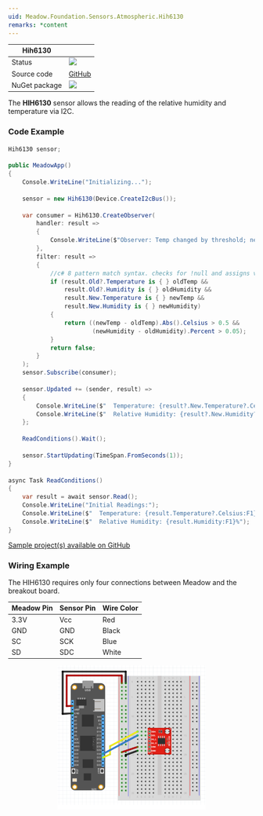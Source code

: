 ```yaml
---
uid: Meadow.Foundation.Sensors.Atmospheric.Hih6130
remarks: *content
---
```


| Hih6130 | |
|--------|--------|
| Status | <img src="https://img.shields.io/badge/Working-brightgreen" style="width: auto; height: -webkit-fill-available;" /> |
| Source code | [GitHub](https://github.com/WildernessLabs/Meadow.Foundation/tree/master/Source/Meadow.Foundation.Peripherals/Sensors.Atmospheric.Hih6130) |
| NuGet package | <a href="https://www.nuget.org/packages/Meadow.Foundation.Sensors.Atmospheric.Hih6130/" target="_blank"><img src="https://img.shields.io/nuget/v/Meadow.Foundation.Sensors.Atmospheric.Hih6130.svg?label=Meadow.Foundation.Sensors.Atmospheric.Hih6130" /></a> |

The **HIH6130** sensor allows the reading of the relative humidity and temperature via I2C.

### Code Example

```csharp
Hih6130 sensor;

public MeadowApp()
{
    Console.WriteLine("Initializing...");

    sensor = new Hih6130(Device.CreateI2cBus());

    var consumer = Hih6130.CreateObserver(
        handler: result => 
        {
            Console.WriteLine($"Observer: Temp changed by threshold; new temp: {result.New.Temperature?.Celsius:N2}C, old: {result.Old?.Temperature?.Celsius:N2}C");
        },
        filter: result =>
        {
            //c# 8 pattern match syntax. checks for !null and assigns var.
            if (result.Old?.Temperature is { } oldTemp &&
                result.Old?.Humidity is { } oldHumidity &&
                result.New.Temperature is { } newTemp &&
                result.New.Humidity is { } newHumidity)
            {
                return ((newTemp - oldTemp).Abs().Celsius > 0.5 &&
                        (newHumidity - oldHumidity).Percent > 0.05);
            }
            return false;
        }
    );
    sensor.Subscribe(consumer);

    sensor.Updated += (sender, result) => 
    {
        Console.WriteLine($"  Temperature: {result?.New.Temperature?.Celsius:F1}°C");
        Console.WriteLine($"  Relative Humidity: {result?.New.Humidity?.Percent:F1}%");
    };

    ReadConditions().Wait();

    sensor.StartUpdating(TimeSpan.FromSeconds(1));
}

async Task ReadConditions()
{
    var result = await sensor.Read();
    Console.WriteLine("Initial Readings:");
    Console.WriteLine($"  Temperature: {result.Temperature?.Celsius:F1}°C");
    Console.WriteLine($"  Relative Humidity: {result.Humidity:F1}%");
}

```

[Sample project(s) available on GitHub](https://github.com/WildernessLabs/Meadow.Foundation/tree/main/Source/Meadow.Foundation.Peripherals/Sensors.Atmospheric.Hih6130/Samples/Hih6130_Sample)

### Wiring Example

The HIH6130 requires only four connections between Meadow and the breakout board.

| Meadow Pin   | Sensor Pin     | Wire Color |
|--------------|----------------|------------|
| 3.3V         | Vcc            | Red        |
| GND          | GND            | Black      |
| SC           | SCK            | Blue       |
| SD           | SDC            | White      |

<img src="../../API_Assets/Meadow.Foundation.Sensors.Atmospheric.HIH6130/HIH6130_Fritzing.svg" 
    style="width: 60%; display: block; margin-left: auto; margin-right: auto;" />




